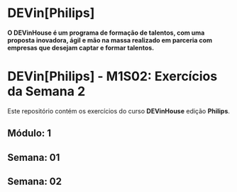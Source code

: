 # DEVin[Philips]
<strong>O DEVinHouse é um programa de formação de talentos, com uma proposta inovadora, ágil e mão na massa realizado em parceria com empresas que desejam captar e formar talentos.</strong>


# DEVin[Philips] - M1S02: Exercícios da Semana 2

 Este repositório contém os exercícios do curso <strong>DEVinHouse</strong>  edição <strong>Philips</strong>.

## Módulo: 1

## Semana: 01

## Semana: 02